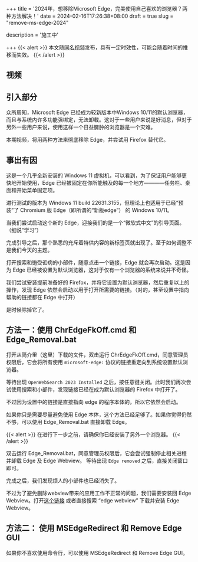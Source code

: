 +++
title = '2024年，想移除Microsoft Edge，完美使用自己喜欢的浏览器？两种方法解决！'
date = 2024-02-16T17:26:38+08:00
draft = true
slug = "remove-ms-edge-2024"

description = '施工中' 

+++
{{< alert >}}
本文随[同名视频]()发布，具有一定时效性，可能会随着时间的推移而失效。
{{< /alert >}}

## 视频

## 引入部分

众所周知，Microsoft Edge 已经成为较新版本中Windows 10/11的默认浏览器，而且与系统内许多功能强绑定，无法卸载。这对于一些用户来说是好消息，但对于另外一些用户来说，使用这样一个日益臃肿的浏览器是一个灾难。

本期视频，将用两种方法来彻底移除 Edge，并尝试用 Firefox 替代它。

## 事出有因

这是一个几乎全新安装的 Windows 11 虚拟机，可以看到，为了保证用户能够更快地开始使用，Edge 已经被固定在你所能触及的每一个地方————任务栏、桌面和开始菜单固定项。

进行测试的版本为 Windows 11 build 22631.3155，但理论上也适用于已经“预装”了 Chromium 版 Edge（即所谓的“新版edge”） 的 Windows 10/11。

当我们尝试启动这个新的 Edge，迎接我们的是一个“微软式中文”的引导页面。（细说“学习”）

完成引导之后，那个熟悉的充斥着特供内容的新标签页就出现了。至于如何调整不是我们今天的主题。

打开搜索和~~饱受诟病的~~小部件，随意点击一个链接，Edge 就会再次启动。这是因为 Edge 已经被设置为默认浏览器，这对于仅有一个浏览器的系统来说并不奇怪。

我们尝试安装提前准备好的 Firefox，并将它设置为默认浏览器，然后重复以上的操作，发现 Edge 依然会启动以用于打开所需要的链接。（对的，甚至设置中指向帮助的链接都在 Edge 中打开）

是时候除掉它了。

## 方法一：使用 ChrEdgeFkOff.cmd 和 Edge_Removal.bat

打开从简介里（这里）下载的文件，双击运行 ChrEdgeFkOff.cmd，同意管理员权限后，它会将所有使用 `microsoft-edge:` 协议的链接重定向到系统设置默认浏览器。

等待出现 `OpenWebSearch 2023 Installed` 之后，按任意键关闭。此时我们再次尝试使用搜索和小部件，发现链接已经在成为默认浏览器的 Firefox 中打开了。

不过因为设置中的链接是直接指向 edge 的程序本体的，所以它依然会启动。

如果你只是需要尽量避免使用 Edge 本体，这个方法已经足够了。如果你觉得仍然不够，可以使用 Edge_Removal.bat 直接卸载 Edge。

{{< alert >}}
在进行下一步之前，请确保你已经安装了另外一个浏览器。
{{< /alert >}}

双击运行 Edge_Removal.bat，同意管理员权限后，它会尝试强制停止相关进程并卸载 Edge 及 Edge Webview。 等待出现 `Edge removed` 之后，直接关闭窗口即可。

完成之后，我们发现烦人的小部件也已经消失了。

不过为了避免删除webview带来的应用工作不正常的问题，我们需要安装回 Edge Webview。打开[这个链接](https://developer.microsoft.com/en-us/microsoft-edge/webview2/) 或者直接搜索 “edge webview” 下载并安装 Edge Webview。

## 方法二： 使用 MSEdgeRedirect 和 Remove Edge GUI

如果你不喜欢使用命令行，可以使用 MSEdgeRedirect 和 Remove Edge GUI。

